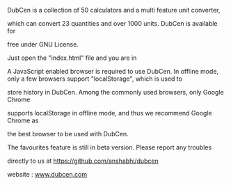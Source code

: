 DubCen is a collection of 50 calculators and a multi feature unit converter, 

which can convert 23 quantities and over 1000 units. DubCen is available for 

free under GNU License. 


Just open the "index.html" file and you are in


A JavaScript enabled browser is required to use DubCen. 
In offline mode, only a few browsers support "localStorage", which is used to 

store history in DubCen. Among the commonly used browsers, only Google Chrome 

supports localStorage in offline mode, and thus we recommend Google Chrome as 

the best browser to be used with DubCen.



The favourites feature is still in beta version. Please report any troubles 

directly to us at https://github.com/anshabhi/dubcen

website : www.dubcen.com

